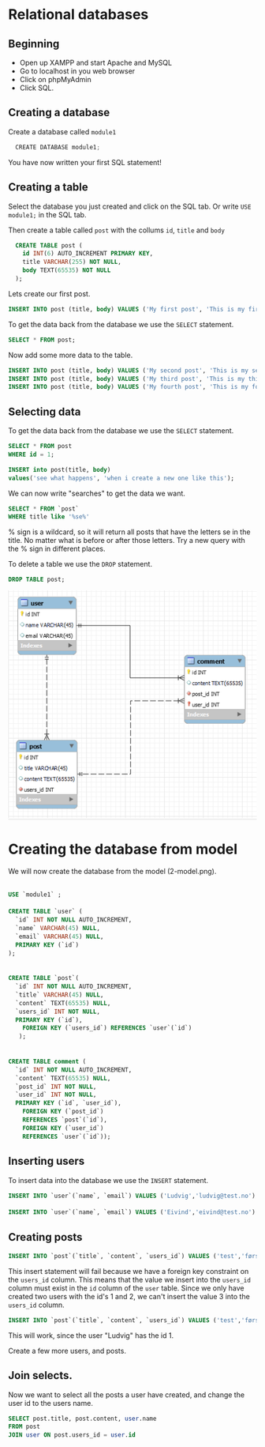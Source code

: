 # Relational databases

## Beginning

- Open up XAMPP and start Apache and MySQL
- Go to localhost in you web browser
- Click on phpMyAdmin
- Click SQL.

## Creating a database

Create a database called `module1`

  <!-- prettier-ignore -->

```js
  CREATE DATABASE module1;
```

You have now written your first SQL statement!

## Creating a table

Select the database you just created and click on the SQL tab. Or write `USE module1;` in the SQL tab.

Then create a table called `post` with the collums `id`, `title` and `body`

  <!-- prettier-ignore -->

```sql
  CREATE TABLE post (
    id INT(6) AUTO_INCREMENT PRIMARY KEY,
    title VARCHAR(255) NOT NULL,
    body TEXT(65535) NOT NULL
  );
```

Lets create our first post.

<!-- prettier-ignore -->
```sql
INSERT INTO post (title, body) VALUES ('My first post', 'This is my first post');
```

To get the data back from the database we use the `SELECT` statement.

<!-- prettier-ignore -->
```sql
SELECT * FROM post;
```

Now add some more data to the table.

<!-- prettier-ignore -->
```sql
INSERT INTO post (title, body) VALUES ('My second post', 'This is my second post');
INSERT INTO post (title, body) VALUES ('My third post', 'This is my third post');
INSERT INTO post (title, body) VALUES ('My fourth post', 'This is my fourth post');
```

## Selecting data

To get the data back from the database we use the `SELECT` statement.

<!-- prettier-ignore -->
```sql
SELECT * FROM post
WHERE id = 1;
```

<!-- prettier-ignore -->
```sql
INSERT into post(title, body)
values('see what happens', 'when i create a new one like this');
```

We can now write "searches" to get the data we want.

<!-- prettier-ignore -->
```sql
SELECT * FROM `post` 
WHERE title like '%se%'
```

% sign is a wildcard, so it will return all posts that have the letters se in the title. No matter what is before or after those letters.
Try a new query with the % sign in different places.

To delete a table we use the `DROP` statement.

<!-- prettier-ignore -->
```sql
DROP TABLE post;
```

![Database model to create](./2-model.png)

# Creating the database from model

We will now create the database from the model (2-model.png).

```sql

USE `module1` ;

CREATE TABLE `user` (
  `id` INT NOT NULL AUTO_INCREMENT,
  `name` VARCHAR(45) NULL,
  `email` VARCHAR(45) NULL,
  PRIMARY KEY (`id`)
);


CREATE TABLE `post`(
  `id` INT NOT NULL AUTO_INCREMENT,
  `title` VARCHAR(45) NULL,
  `content` TEXT(65535) NULL,
  `users_id` INT NOT NULL,
  PRIMARY KEY (`id`),
    FOREIGN KEY (`users_id`) REFERENCES `user`(`id`)
   );


CREATE TABLE comment (
  `id` INT NOT NULL AUTO_INCREMENT,
  `content` TEXT(65535) NULL,
  `post_id` INT NOT NULL,
  `user_id` INT NOT NULL,
  PRIMARY KEY (`id`, `user_id`),
    FOREIGN KEY (`post_id`)
    REFERENCES `post`(`id`),
    FOREIGN KEY (`user_id`)
    REFERENCES `user`(`id`));
```

## Inserting users

To insert data into the database we use the `INSERT` statement.

```sql
INSERT INTO `user`(`name`, `email`) VALUES ('Ludvig','ludvig@test.no')

INSERT INTO `user`(`name`, `email`) VALUES ('Eivind','eivind@test.no')

```

## Creating posts

```sql
INSERT INTO `post`(`title`, `content`, `users_id`) VALUES ('test','første test','3')
```

This insert statement will fail because we have a foreign key constraint on the `users_id` column. This means that the value we insert into the `users_id` column must exist in the `id` column of the `user` table. Since we only have created two users with the id's 1 and 2, we can't insert the value 3 into the `users_id` column.

```sql
INSERT INTO `post`(`title`, `content`, `users_id`) VALUES ('test','første test','1')
```

This will work, since the user "Ludvig" has the id 1.

Create a few more users, and posts.

## Join selects.

Now we want to select all the posts a user have created, and change the user id to the users name.

```sql
SELECT post.title, post.content, user.name
FROM post
JOIN user ON post.users_id = user.id
```
